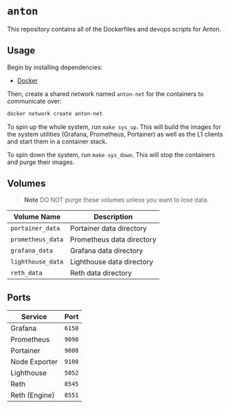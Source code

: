 # `anton`

This repository contains all of the Dockerfiles and devops scripts for Anton.

## Usage

Begin by installing dependencies:
* [Docker](https://docs.docker.com/get-docker/)

Then, create a shared network named `anton-net` for the containers to communicate over:
```bash
docker network create anton-net
```

To spin up the whole system, run `make sys_up`. This will build the images for the system utilities (Grafana, Prometheus, Portainer) as well as the L1
clients and start them in a container stack.

To spin down the system, run `make sys_down`. This will stop the containers and purge their images.

## Volumes

> **Note**
> DO NOT purge these volumes unless you want to lose data.

| Volume Name       | Description               |
| ----------------- | ------------------------- |
| `portainer_data`  | Portainer data directory  |
| `prometheus_data` | Prometheus data directory |
| `grafana_data`    | Grafana data directory    |
| `lighthouse_data` | Lighthouse data directory |
| `reth_data`       | Reth data directory       |

## Ports
| Service       | Port   |
| ------------- | ------ |
| Grafana       | `6150` |
| Prometheus    | `9090` |
| Portainer     | `9000` |
| Node Exporter | `9100` |
| Lighthouse    | `5052` |
| Reth          | `8545` |
| Reth (Engine) | `8551` |

